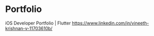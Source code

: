 # Portfolio
iOS Developer Portfolio | Flutter
https://www.linkedin.com/in/vineeth-krishnan-v-11703610b/
